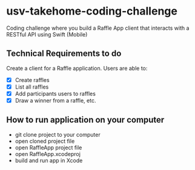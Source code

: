 # usv-takehome-coding-challenge
Coding challenge where you build a Raffle App client that interacts with a RESTful API using Swift (Mobile)

## Technical Requirements to do
Create a client for a Raffle application. Users are able to:

* [X] Create raffles
* [X] List all raffles
* [X] Add participants users to raffles
* [X] Draw a winner from a raffle, etc.

## How to run application on your computer 
* git clone project to your computer
* open cloned project file
* open RaffleApp project file
* open RaffleApp.xcodeproj
* build and run app in Xcode
